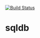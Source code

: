 [![Build Status](https://travis-ci.org/smartystreets/sqldb.svg?branch=master)](https://travis-ci.org/smartystreets/sqldb)

# sqldb

